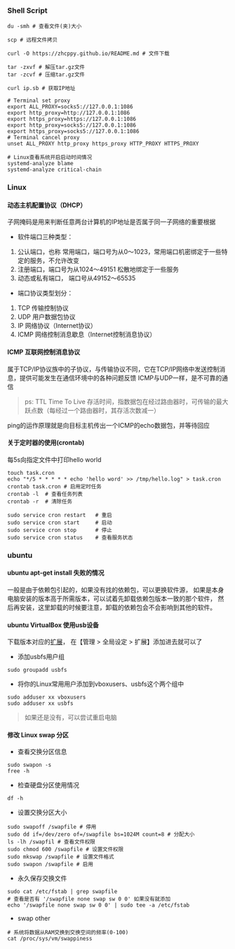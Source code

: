 ### Shell Script

```shell script
du -smh # 查看文件(夹)大小

scp # 远程文件拷贝

curl -O https://zhcppy.github.io/README.md # 文件下载

tar -zxvf # 解压tar.gz文件
tar -zcvf # 压缩tar.gz文件

curl ip.sb # 获取IP地址

# Terminal set proxy
export ALL_PROXY=socks5://127.0.0.1:1086
export http_proxy=http://127.0.0.1:1086
export https_proxy=https://127.0.0.1:1086
export http_proxy=socks5://127.0.0.1:1086
export https_proxy=socks5://127.0.0.1:1086
# Terminal cancel proxy
unset ALL_PROXY http_proxy https_proxy HTTP_PROXY HTTPS_PROXY
```

```shell script
# Linux查看系统开启启动时间情况
systemd-analyze blame
systemd-analyze critical-chain
```

### Linux

#### 动态主机配置协议（DHCP）

子网掩码是用来判断任意两台计算机的IP地址是否属于同一子网络的重要根据

* 软件端口三种类型：
1. 公认端口，也称 常用端口，端口号为从0～1023，常用端口机密绑定于一些特定的服务，不允许改变
2. 注册端口，端口号为从1024～49151 松散地绑定于一些服务
3. 动态或私有端口， 端口号从49152～65535

* 端口协议类型划分：
1. TCP 传输控制协议
2. UDP 用户数据包协议
3. IP 网络协议（Internet协议）
4. ICMP 网络控制消息歇息（Internet控制消息协议）

#### ICMP 互联网控制消息协议

属于TCP/IP协议族中的子协议，与传输协议不同，它在TCP/IP网络中发送控制消息，提供可能发生在通信环境中的各种问题反馈
ICMP与UDP一样，是不可靠的通信

> ps: TTL Time To Live 存活时间，指数据包在经过路由器时，可传输的最大跃点数（每经过一个路由器时，其存活次数减一）

ping的运作原理就是向目标主机传出一个ICMP的echo数据包，并等待回应

#### 关于定时器的使用(crontab)

每5s向指定文件中打印hello world

```shell script
touch task.cron
echo "*/5 * * * * * echo 'hello word' >> /tmp/hello.log" > task.cron
crontab task.cron # 启用定时任务
crontab -l  # 查看任务列表
crontab -r  # 清除任务
```

```shell script
sudo service cron restart   # 重启
sudo service cron start     # 启动
sudo service cron stop      # 停止
sudo service cron status    # 查看服务状态
```

### ubuntu

#### ubuntu apt-get install 失败的情况

一般是由于依赖包引起的，如果没有找的依赖包，可以更换软件源，
如果是本身电脑安装的版本高于所需版本，可以试着先卸载依赖包版本一致的那个软件，
然后再安装，这里卸载的时候要注意，卸载的依赖包会不会影响到其他的软件。

#### ubuntu VirtualBox 使用usb设备

下载版本对应的[扩展](http://www.oracle.com/technetwork/server-storage/virtualbox/downloads/index.html#extpack)，
在【管理 > 全局设定 > 扩展】添加进去就可以了

* 添加usbfs用户组

```shell script
sudo groupadd usbfs
```

* 将你的Linux常用用户添加到vboxusers、usbfs这个两个组中

```shell script
sudo adduser xx vboxusers  
sudo adduser xx usbfs
```

> 如果还是没有，可以尝试重启电脑

#### 修改 Linux swap 分区

* 查看交换分区信息

```shell script
sudo swapon -s
free -h
```

* 检查硬盘分区使用情况

```shell script
df -h
```

* 设置交换分区大小

```shell script
sudo swapoff /swapfile # 停用
sudo dd if=/dev/zero of=/swapfile bs=1024M count=8 # 分配大小
ls -lh /swapfil # 查看文件权限
sudo chmod 600 /swapfile # 设置文件权限
sudo mkswap /swapfile # 设置文件格式
sudo swapon /swapfile # 启用
```

* 永久保存交换文件

```shell script
sudo cat /etc/fstab | grep swapfile
# 查看是否有 '/swapfile none swap sw 0 0' 如果没有就添加
echo '/swapfile none swap sw 0 0' | sudo tee -a /etc/fstab
```

* swap other

```shell script
# 系统将数据从RAM交换到交换空间的频率(0-100)
cat /proc/sys/vm/swappiness
```
